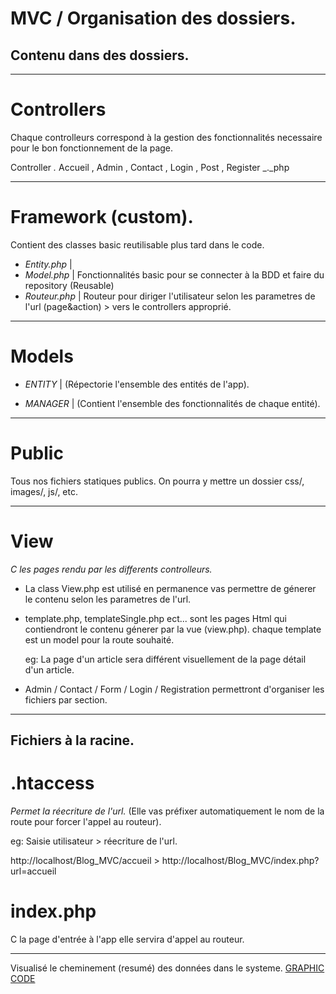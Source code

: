 # MVC / Organisation des dossiers.

## Contenu dans des dossiers.

---

# Controllers

Chaque controlleurs correspond à la gestion des fonctionnalités necessaire pour le bon fonctionnement de la page.

Controller _._ Accueil , Admin , Contact , Login , Post , Register \_.\_php

---

# Framework (custom).

Contient des classes basic reutilisable plus tard dans le code.

- _Entity.php_ |
- _Model.php_ | Fonctionnalités basic pour se connecter à la BDD et faire du repository (Reusable)
- _Routeur.php_ | Routeur pour diriger l'utilisateur selon les parametres de l'url (page&action) > vers le controllers approprié.

---

# Models

- _ENTITY_ | (Répectorie l'ensemble des entités de l'app).

- _MANAGER_ | (Contient l'ensemble des fonctionnalités de chaque entité).

---

# Public

Tous nos fichiers statiques publics. On pourra y mettre un dossier css/, images/, js/, etc.

---

# View

_C les pages rendu par les differents controlleurs._

- La class View.php est utilisé en permanence vas permettre de génerer le contenu selon les parametres de l'url.

- template.php, templateSingle.php ect... sont les pages Html qui contiendront le contenu génerer par la vue (view.php).
  chaque template est un model pour la route souhaité.

  eg: La page d'un article sera différent visuellement de la page détail d'un article.

- Admin / Contact / Form / Login / Registration permettront d'organiser les fichiers par section.

---

## Fichiers à la racine.

# .htaccess

_Permet la réecriture de l'url._ (Elle vas préfixer automatiquement le nom de la route pour forcer l'appel au routeur).

eg:
Saisie utilisateur > réecriture de l'url.

http://localhost/Blog_MVC/accueil > http://localhost/Blog_MVC/index.php?url=accueil

# index.php

C la page d'entrée à l'app elle servira d'appel au routeur.

---

Visualisé le cheminement (resumé) des données dans le systeme. [GRAPHIC CODE](MVC_explainaition/graphic_code.png)
